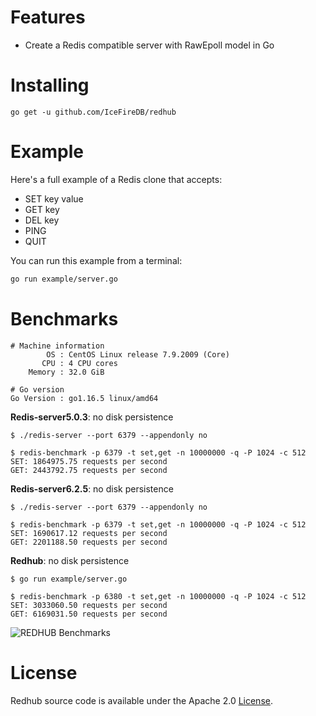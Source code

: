 <!--
 * @Author: gitsrc
 * @Date: 2021-09-24 14:40:06
 * @LastEditors: gitsrc
 * @LastEditTime: 2021-09-24 14:40:18
 * @FilePath: /redhub/docs/index.md
-->
<!-- <p align="center">
<img 
    src="https://user-images.githubusercontent.com/12872991/134626503-c022bb8e-2d5c-4760-a470-f56ff8ef036f.png" 
    border="0" alt="REDHUB">
<br> -->

# Features
- Create a Redis compatible server with RawEpoll model in Go

# Installing

```
go get -u github.com/IceFireDB/redhub
```

# Example

Here's a full example of a Redis clone that accepts:

- SET key value
- GET key
- DEL key
- PING
- QUIT

You can run this example from a terminal:

```sh
go run example/server.go
```

# Benchmarks

```
# Machine information
        OS : CentOS Linux release 7.9.2009 (Core)
       CPU : 4 CPU cores
    Memory : 32.0 GiB

# Go version
Go Version : go1.16.5 linux/amd64

```

**Redis-server5.0.3**: no disk persistence

```
$ ./redis-server --port 6379 --appendonly no
```
```
$ redis-benchmark -p 6379 -t set,get -n 10000000 -q -P 1024 -c 512
SET: 1864975.75 requests per second
GET: 2443792.75 requests per second
```

**Redis-server6.2.5**: no disk persistence
```
$ ./redis-server --port 6379 --appendonly no
```
```
$ redis-benchmark -p 6379 -t set,get -n 10000000 -q -P 1024 -c 512
SET: 1690617.12 requests per second
GET: 2201188.50 requests per second
```
**Redhub**: no disk persistence

```
$ go run example/server.go
```
```
$ redis-benchmark -p 6380 -t set,get -n 10000000 -q -P 1024 -c 512
SET: 3033060.50 requests per second
GET: 6169031.50 requests per second
```
<img 
    src="https://user-images.githubusercontent.com/12872991/134629662-1d789503-ddab-4efd-a6b4-5620b5a9e8db.png" 
    border="0" alt="REDHUB Benchmarks">
<br>


<!--
```
$ redis-benchmark -p 6380 -t set,get -n 10000000 -q -P 512 -c 512
SET: 2840909.00 requests per second
GET: 5643341.00 requests per second
```
-->


# License
Redhub source code is available under the Apache 2.0 [License](/LICENSE).
